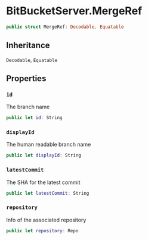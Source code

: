 # BitBucketServer.MergeRef

``` swift
public struct MergeRef: Decodable, Equatable 
```

## Inheritance

`Decodable`, `Equatable`

## Properties

### `id`

The branch name

``` swift
public let id: String
```

### `displayId`

The human readable branch name

``` swift
public let displayId: String
```

### `latestCommit`

The SHA for the latest commit

``` swift
public let latestCommit: String
```

### `repository`

Info of the associated repository

``` swift
public let repository: Repo
```
